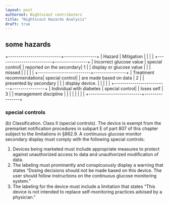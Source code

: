 ```yaml
---
layout: post
authornot: Nightscout contributors
title: "Nightscout Hazards Analysis"
draft: true
---
```




## some hazards

+--------------------------+----------------+
| Hazard                   | Mitigation     |
|                          |                |
+--------------------------+----------------+
| Incorrect glucose value  | special control|
| reported on the secondary| 1              |
| display or glucose value |                |
| missed                   |                |
|                          |                |
+--------------------------+----------------+
| Treatment recommendations| special control|
| are made based on data   | 2              |
| presented by secondary   |                |
| display device.          |                |
|                          |                |
+--------------------------+----------------+
| Individual with diabetes | special control|
| loses self               | 3              |
| management discipline    |                |
|                          |                |
|                          |                |
+--------------------------+----------------+



### special controls

(b) Classification. Class II (special controls). The device is exempt from the premarket
notification procedures in subpart E of part 807 of this chapter subject to the limitations in
§862.9. A continuous glucose monitor secondary display must comply with the following
special controls:

1. Devices being marketed must include appropriate measures to protect against
   unauthorized access to data and unauthorized modification of data.
2. The labeling must prominently and conspicuously display a warning that
   states “Dosing decisions should not be made based on this device. The user
   should follow instructions on the continuous glucose monitoring system.”
3. The labeling for the device must include a limitation that states “This
   device is not intended to replace self-monitoring practices advised by a
   physician.”


